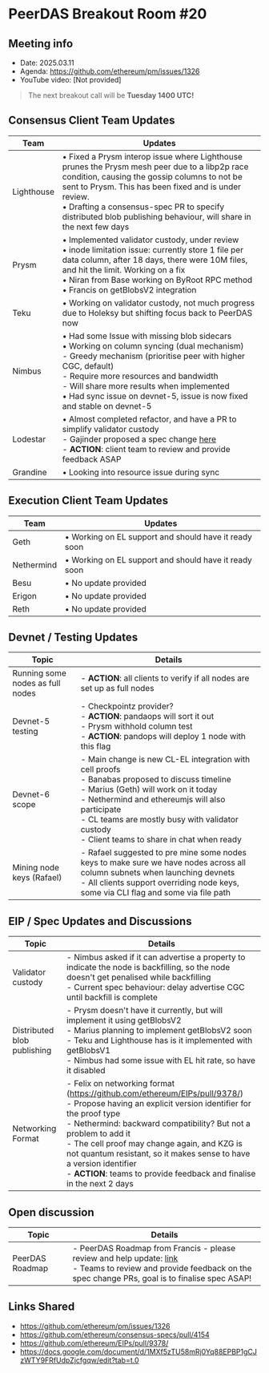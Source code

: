 # PeerDAS Breakout Room #20

## Meeting info
- Date: 2025.03.11
- Agenda: https://github.com/ethereum/pm/issues/1326
- YouTube video: [Not provided]

>The next breakout call will be **Tuesday 1400 UTC!**

## Consensus Client Team Updates
| Team | Updates |
|---------------|---------|
| Lighthouse | • Fixed a Prysm interop issue where Lighthouse prunes the Prysm mesh peer due to a libp2p race condition, causing the gossip columns to not be sent to Prysm. This has been fixed and is under review.<br>• Drafting a consensus-spec PR to specify distributed blob publishing behaviour, will share in the next few days |
| Prysm | • Implemented validator custody, under review<br>• inode limitation issue: currently store 1 file per data column, after 18 days, there were 10M files, and hit the limit. Working on a fix<br>• Niran from Base working on ByRoot RPC method<br>• Francis on getBlobsV2 integration |
| Teku | • Working on validator custody, not much progress due to Holeksy but shifting focus back to PeerDAS now |
| Nimbus | • Had some Issue with missing blob sidecars<br>• Working on column syncing (dual mechanism)<br>  - Greedy mechanism (prioritise peer with higher CGC, default)<br>  - Require more resources and bandwidth<br>  - Will share more results when implemented<br>• Had sync issue on devnet-5, issue is now fixed and stable on devnet-5 |
| Lodestar | • Almost completed refactor, and have a PR to simplify validator custody<br>  - Gajinder proposed a spec change [here](https://github.com/ethereum/consensus-specs/pull/4154)<br>  - **ACTION**: client team to review and provide feedback ASAP |
| Grandine | • Looking into resource issue during sync |

## Execution Client Team Updates
| Team | Updates |
|---------------|---------|
| Geth | • Working on EL support and should have it ready soon |
| Nethermind | • Working on EL support and should have it ready soon |
| Besu | • No update provided |
| Erigon | • No update provided |
| Reth | • No update provided |

## Devnet / Testing Updates
| Topic | Details |
|-------|---------|
| Running some nodes as full nodes | - **ACTION**: all clients to verify if all nodes are set up as full nodes |
| Devnet-5 testing | - Checkpointz provider?<br>  - **ACTION**: pandaops will sort it out<br>- Prysm withhold column test<br>  - **ACTION**: pandops will deploy 1 node with this flag |
| Devnet-6 scope | - Main change is new CL-EL integration with cell proofs<br>- Banabas proposed to discuss timeline<br>  - Marius (Geth) will work on it today<br>  - Nethermind and ethereumjs will also participate<br>  - CL teams are mostly busy with validator custody<br>  - Client teams to share in chat when ready |
| Mining node keys (Rafael) | - Rafael suggested to pre mine some nodes keys to make sure we have nodes across all column subnets when launching devnets<br>- All clients support overriding node keys, some via CLI flag and some via file path |

## EIP / Spec Updates and Discussions
| Topic | Details |
|-------|---------|
| Validator custody | - Nimbus asked if it can advertise a property to indicate the node is backfilling, so the node doesn't get penalised while backfilling<br>  - Current spec behaviour: delay advertise CGC until backfill is complete |
| Distributed blob publishing | - Prysm doesn't have it currently, but will implement it using getBlobsV2<br>  - Marius planning to implement getBlobsV2 soon<br>- Teku and Lighthouse has is it implemented with getBlobsV1<br>- Nimbus had some issue with EL hit rate, so have it disabled |
| Networking Format | - Felix on networking format (https://github.com/ethereum/EIPs/pull/9378/)<br>- Propose having an explicit version identifier for the proof type<br>  - Nethermind: backward compatibility? But not a problem to add it<br>  - The cell proof may change again, and KZG is not quantum resistant, so it makes sense to have a version identifier<br>- **ACTION**: teams to provide feedback and finalise in the next 2 days |

## Open discussion
| Topic | Details |
|-------|---------|
| PeerDAS Roadmap | - PeerDAS Roadmap from Francis - please review and help update: [link](https://docs.google.com/document/d/1MXf5zTU58mRj0Yq88EPBP1gCJzWTY9FRfUdpZjcfgqw/edit?tab=t.0)<br>- Teams to review and provide feedback on the spec change PRs, goal is to finalise spec ASAP! |


## Links Shared
- https://github.com/ethereum/pm/issues/1326
- https://github.com/ethereum/consensus-specs/pull/4154
- https://github.com/ethereum/EIPs/pull/9378/
- https://docs.google.com/document/d/1MXf5zTU58mRj0Yq88EPBP1gCJzWTY9FRfUdpZjcfgqw/edit?tab=t.0
